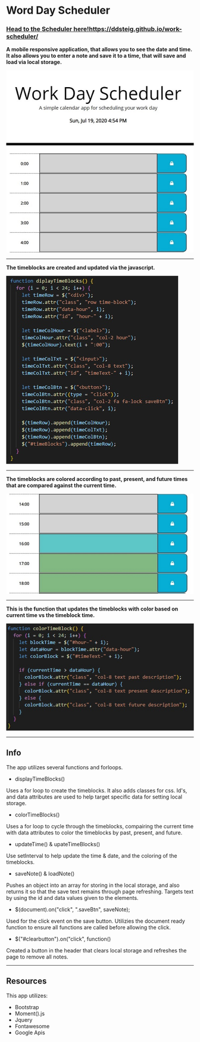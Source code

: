 # Word Day Scheduler

 ### [Head to the Scheduler here!](https://ddsteig.github.io/work-scheduler/)https://ddsteig.github.io/work-scheduler/

<strong>A mobile responsive application, that allows you to see the date and time.</strong>
<strong>It also allows you to enter a note and save it to a time, that will save and load via local storage.</strong>

 ![Work Day Scheduler](/images/scheduler.jpg)

<hr>

<strong>The timeblocks are created and updated via the javascript.</strong>
 
![Time Block Create Code](/images/timeblocks.jpg)
 
<hr>
 
<strong>The timeblocks are colored according to past, present, and future times that are compared against the current time.</strong>

![Colored Timeblocks](/images/timecolors.jpg)

<hr>

<strong>This is the function that updates the timeblocks with color based on current time vs the timeblock time.</strong>

![Color Timeblock Code](/images/colorblocks.jpg)

<hr>

## Info

The app utilizes several functions and forloops.

* displayTimeBlocks()

Uses a for loop to create the timeblocks. 
It also adds classes for css.
Id's, and data attributes are used to help target specific data for setting local storage.

* colorTimeBlocks()

Uses a for loop to cycle through the timeblocks, compairing the current time with data attributes to color the timeblocks by past, present, and future.

* updateTime() & upateTimeBlocks()

Use setInterval to help update the time & date, and the coloring of the timeblocks.

* saveNote() & loadNote()

Pushes an object into an array for storing in the local storage, and also returns it so that the save text remains through page refreshing.
Targets text by using the id and data values given to the elements.

* $(document).on("click", ".saveBtn", saveNote);

Used for the click event on the save button.
Utilizies the document ready function to ensure all functions are called before allowing the click.

* $("#clearbutton").on("click", function()

Created a button in the header that clears local storage and refreshes the page to remove all notes.

<hr>

## Resources

This app utilizes:
* Bootstrap
* Moment().js
* Jquery
* Fontawesome
* Google Apis
